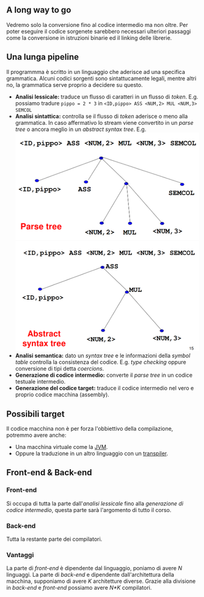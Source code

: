 ## A long way to go
Vedremo solo la conversione fino al codice intermedio ma non oltre.
Per poter eseguire il codice sorgenete sarebbero necessari ulteriori passaggi come la conversione in istruzioni binarie ed il linking delle librerie.
## Una lunga pipeline
Il programmma è scritto in un linguaggio che aderisce ad una specifica grammatica.
Alcuni codici sorgenti sono sintattucamente legali, mentre altri no, la grammatica serve proprio a decidere su questo.
* **Analisi lessicale:** traduce un flusso di caratteri in un flusso di *token*.
	E.g. possiamo tradure  `pippo = 2 * 3` in `<ID,pippo> ASS <NUM,2> MUL <NUM,3> SEMCOL`
* **Analisi sintattica:** controlla se il flusso di *token* aderisce o meno alla grammatica.
  In caso affermativo lo stream viene convertito in un *parse tree* o ancora meglio in un *abstract syntax tree*.
	E.g. ![Parse tree](./img/00/parse_tree_intro.png) ![abstract syntax tree](./img/00/abstract_syntax_tree_intro.png)
* **Analisi semantica:** dato un *syntax tree* e le informazioni della *symbol table* controlla la consistenza del codice.
	E.g. *type checking* oppure conversione di tipi detta *coercions*.
* **Generazione di codice intermedio:** converte il *parse tree* in un codice testuale intermedio.
* **Generazione del codice target:** traduce il codice intermedio nel vero e proprio codice macchina (assembly).
## Possibili target
Il codice macchina non è per forza l'obbiettivo della compilazione, potremmo avere anche:
* Una macchina virtuale come la [JVM](https://en.wikipedia.org/wiki/Java_virtual_machine).
* Oppure la traduzione in un altro linguaggio con un [transpiler](https://en.wikipedia.org/wiki/Source-to-source_compiler).
## Front-end & Back-end
### Front-end
Si occupa di tutta la parte dall'*analisi lessicale* fino alla *generazione di codice intermedio*, questa parte sarà l'argomento di tutto il corso.
### Back-end
Tutta la restante parte dei compilatori.
### Vantaggi
La parte di *front-end* è dipendente dal linguaggio, poniamo di avere *N* linguaggi.
La parte di *back-end* e dipendente dall'architettura della macchina, supponiamo di avere *K* architetture diverse.
Grazie alla divisione in *back-end* e *front-end* possiamo avere *N\*K*  compilatori.